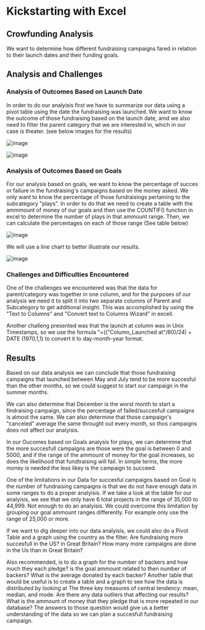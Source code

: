 # Kickstarting with Excel

## Crowfunding Analysis

 We want to determine how different fundraising campaigns fared in relation to their launch dates and their funding goals. 

## Analysis and Challenges

### Analysis of Outcomes Based on Launch Date

  In order to do our analyisis first we have to summarize our data using a pivot table using the date the fundraising was launched. We want to know the outcome of those fundraising based on the launch date, amd we also need to filter the parent category that we are interested in, which in our case is theater. 
(see below images for the results)

![image](https://user-images.githubusercontent.com/99451833/154867672-70e82b47-7fed-41b8-8a41-4013d0174e7d.png)

![image](https://user-images.githubusercontent.com/99451833/154864221-5cf89631-6ca0-494f-9de6-4c227621db9d.png)

### Analysis of Outcomes Based on Goals

For our analysis based on goals, we want to know the percentage of succes or failure in the fundraising's campaigns based on the money asked. We only want to know the percentage of those fundraisings pertaining to the subcategory "plays". In order to do that we need to create a table with the ammmount of money of our goals and then use the COUNTIF() function in excel to determine the number of plays in that ammount range. Then, we can calculate the percentages on each of those range (See table below)

![image](https://user-images.githubusercontent.com/99451833/154868179-34310fc8-d1b9-4fdd-a889-ff7937856396.png)

We will use a line chart to better illustrate our results.

![image](https://user-images.githubusercontent.com/99451833/154868245-b30c1f25-7d97-4133-85d3-d77ec5335caa.png)

### Challenges and Difficulties Encountered

 One of the challenges we encountered was that the data for parent/category was together in one column, and for the purposes of our analysis we need it to split it into two separate columns of Parent and Subcategory to get additional insight. This was accomplished by using the "Text to Columns" and "Convert text to Columns Wizard" in excell.

Another challeng presented was that the launch at column was in Unix Timestamps, so we use the formula "=(("Column_Launched at"/60)/24) + DATE (1970,1,1)  to convert it to day-month-year format.
  
  ## Results
 
 Based on our data analysis we can conclude that those fundraising campaigns that launched between May and July tend to be more succesful than the other months, so we could suggest to start our campaign in the summer months.

We can also determine that December is the worst month to start a findraising campaign, since the percentage of failed/succesfull campaigns is almost the same. We can also determine that those campaign's "canceled" average the same throught out every month, so thos campaigns does not affect our analyisis.

  In our Oucomes based on Goals analysis for plays, we can determine that the more succesfull campaigns are those were the goal is between 0 and 5000, and if the range of the ammount of money for the goal increases, so does the likelihood that fundtraising will fail.  In simple terms, the more money is needed the less likey is the campaign to succeed. 
  
   One of the limitations in our Data for succesful campaigns based on Goal is the number of fundraising campaigns is that we do not have enough data in some ranges to do a proper analyisis. If we take a look at the table for our analyisis, we see that we only have 6 total projects in the range of 35,000 to 44,999. Not enough to do an analyisis. We could overcome this limitation by grouping our goal ammount ranges differently. For example only use the range of 25,000 or more.
  
   If we want to dig deeper into our data analyisis, we could also do a Pivot Table and a graph using the country as the filter. Are fundraising more succesfull in the US? in Great Britain? How many more campaigns are done in the Us than in Great Britain? 
  
 Also recommended, is to do a graph for the number of backers and how much they each pledge? is the goal ammount related to then number of backers? What is the average donated by  each backer? Another table that would be useful is to create a table and a graph to see how the data is distributed by looking at The three key measures of central tendency: mean, median, and mode. Are there any data outliers that affecting our results? What is the ammount of money that they pledge that is more repeated in our database? The answers to those question would give us a better understanding of the data so we can plan a succesfull fundraising campaign.


